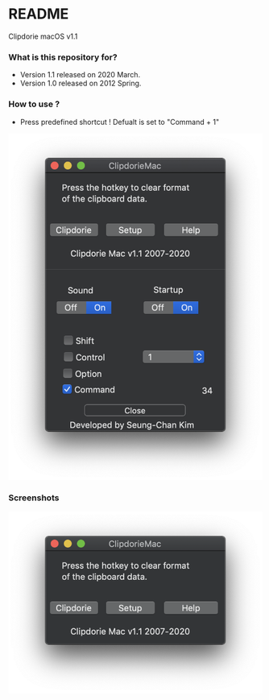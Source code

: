 # README #

Clipdorie macOS v1.1

### What is this repository for? ###

* Version 1.1 released on 2020 March.
* Version 1.0 released on 2012 Spring.

### How to use ? ###
* Press predefined shortcut ! 
Defualt is set to "Command + 1"

<img src='images/Screenshot03_version.png' />

### Screenshots ###
<img src='images/Screenshot01.png' /> <br/>
